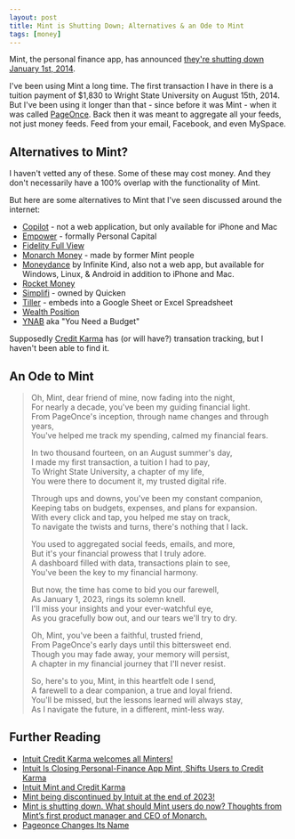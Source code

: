 ```yaml
---
layout: post
title: Mint is Shutting Down; Alternatives & an Ode to Mint
tags: [money]
---
```


Mint, the personal finance app, has announced [they're shutting down January 1st, 2014](https://mint.intuit.com/blog/mint-app-news/intuit-credit-karma-welcomes-minters/).

I've been using Mint a long time. The first transaction I have in there is a tuition payment of $1,830 to Wright State University on August 15th, 2014. But I've been using it longer than that - since before it was Mint - when it was called [PageOnce](https://techcrunch.com/2008/06/02/one-stop-account-manager-pageonce-launches/). Back then it was meant to aggregate all your feeds, not just money feeds. Feed from your email, Facebook, and even MySpace.

## Alternatives to Mint?

I haven't vetted any of these. Some of these may cost money. And they don't necessarily have a 100% overlap with the functionality of Mint.

But here are some alternatives to Mint that I've seen discussed around the internet:

* [Copilot](https://copilot.money/) - not a web application, but only available for iPhone and Mac
* [Empower](https://www.empower.com/) - formally Personal Capital
* [Fidelity Full View](https://www.fidelity.com/spend-save/full-view/overview)
* [Monarch Money](https://www.monarchmoney.com/) - made by former Mint people
* [Moneydance](https://moneydance.com/) by Infinite Kind, also not a web app, but available for Windows, Linux, & Android in addition to iPhone and Mac.
* [Rocket Money](https://www.rocketmoney.com/)
* [Simplifi](https://app.simplifimoney.com/) - owned by Quicken
* [Tiller](tillerhq.com) - embeds into a Google Sheet or Excel Spreadsheet
* [Wealth Position ](https://www.wealthposition.com/home)
* [YNAB](https://www.ynab.com/) aka "You Need a Budget"

Supposedly [Credit Karma](https://www.creditkarma.com/) has (or will have?) transation tracking, but I haven't been able to find it.

## An Ode to Mint

> Oh, Mint, dear friend of mine, now fading into the night,<br />
> For nearly a decade, you've been my guiding financial light.<br />
> From PageOnce's inception, through name changes and through years,<br />
> You've helped me track my spending, calmed my financial fears.<br />
> 
> In two thousand fourteen, on an August summer's day,<br />
> I made my first transaction, a tuition I had to pay,<br />
> To Wright State University, a chapter of my life,<br />
> You were there to document it, my trusted digital rife.<br />
> 
> Through ups and downs, you've been my constant companion,<br />
> Keeping tabs on budgets, expenses, and plans for expansion.<br />
> With every click and tap, you helped me stay on track,<br />
> To navigate the twists and turns, there's nothing that I lack.<br />
> 
> You used to aggregated social feeds, emails, and more,<br />
> But it's your financial prowess that I truly adore.<br />
> A dashboard filled with data, transactions plain to see,<br />
> You've been the key to my financial harmony.<br />
> 
> But now, the time has come to bid you our farewell,<br />
> As January 1, 2023, rings its solemn knell.<br />
> I'll miss your insights and your ever-watchful eye,<br />
> As you gracefully bow out, and our tears we'll try to dry.<br />
> 
> Oh, Mint, you've been a faithful, trusted friend,<br />
> From PageOnce's early days until this bittersweet end.<br />
> Though you may fade away, your memory will persist,<br />
> A chapter in my financial journey that I'll never resist.<br />
> 
> So, here's to you, Mint, in this heartfelt ode I send,<br />
> A farewell to a dear companion, a true and loyal friend.<br />
> You'll be missed, but the lessons learned will always stay,<br />
> As I navigate the future, in a different, mint-less way.<br />

## Further Reading

* [Intuit Credit Karma welcomes all Minters!](https://mint.intuit.com/blog/mint-app-news/intuit-credit-karma-welcomes-minters/)
* [Intuit Is Closing Personal-Finance App Mint, Shifts Users to Credit Karma](https://www.bloomberg.com/news/articles/2023-11-01/intuit-winds-down-personal-finance-app-mint-shifts-users-to-credit-karma)
* [Intuit Mint and Credit Karma](https://support.creditkarma.com/s/article/Intuit-Mint-and-Credit-Karma)
* [Mint being discontinued by Intuit at the end of 2023!](https://www.reddit.com/r/personalfinance/comments/17lskp5/mint_being_discontinued_by_intuit_at_the_end_of/)
* [Mint is shutting down. What should Mint users do now? Thoughts from Mint’s first product manager and CEO of Monarch.](https://www.monarchmoney.com/blog/mint-shutting-down)
* [Pageonce Changes Its Name](https://www.forbes.com/sites/tomtaulli/2013/05/06/pageonce-changes-its-name-and-gets-ready-for-the-mobile-payments-revolution/)

